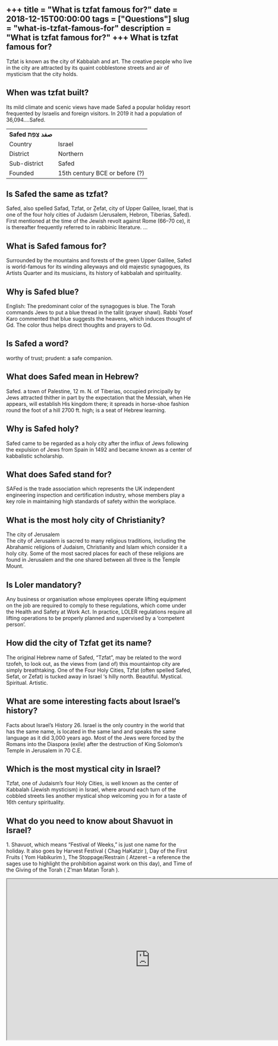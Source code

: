 +++
title = "What is tzfat famous for?"
date = 2018-12-15T00:00:00
tags = ["Questions"]
slug = "what-is-tzfat-famous-for"
description = "What is tzfat famous for?"
+++
What is tzfat famous for?
-------------------------

Tzfat is known as the city of Kabbalah and art. The creative people who live in the city are attracted by its quaint cobblestone streets and air of mysticism that the city holds.

When was tzfat built?
---------------------

Its mild climate and scenic views have made Safed a popular holiday resort frequented by Israelis and foreign visitors. In 2019 it had a population of 36,094….Safed.

<table><tr><th>Safed צְפַת‎‎ صفد‎</th></tr><tr><td>Country</td><td>Israel</td></tr><tr><td>District</td><td>Northern</td></tr><tr><td>Sub-district</td><td>Safed</td></tr><tr><td>Founded</td><td>15th century BCE or before (?)</td></tr></table>

Is Safed the same as tzfat?
---------------------------

Safed, also spelled Safad, Tzfat, or Ẕefat, city of Upper Galilee, Israel, that is one of the four holy cities of Judaism (Jerusalem, Hebron, Tiberias, Safed). First mentioned at the time of the Jewish revolt against Rome (66–70 ce), it is thereafter frequently referred to in rabbinic literature. …

What is Safed famous for?
-------------------------

Surrounded by the mountains and forests of the green Upper Galilee, Safed is world-famous for its winding alleyways and old majestic synagogues, its Artists Quarter and its musicians, its history of kabbalah and spirituality.

Why is Safed blue?
------------------

English: The predominant color of the synagogues is blue. The Torah commands Jews to put a blue thread in the tallit (prayer shawl). Rabbi Yosef Karo commented that blue suggests the heavens, which induces thought of Gd. The color thus helps direct thoughts and prayers to Gd.

Is Safed a word?
----------------

worthy of trust; prudent: a safe companion.

What does Safed mean in Hebrew?
-------------------------------

Safed. a town of Palestine, 12 m. N. of Tiberias, occupied principally by Jews attracted thither in part by the expectation that the Messiah, when He appears, will establish His kingdom there; it spreads in horse-shoe fashion round the foot of a hill 2700 ft. high; is a seat of Hebrew learning.

Why is Safed holy?
------------------

Safed came to be regarded as a holy city after the influx of Jews following the expulsion of Jews from Spain in 1492 and became known as a center of kabbalistic scholarship.

What does Safed stand for?
--------------------------

SAFed is the trade association which represents the UK independent engineering inspection and certification industry, whose members play a key role in maintaining high standards of safety within the workplace.

What is the most holy city of Christianity?
-------------------------------------------

The city of Jerusalem  
The city of Jerusalem is sacred to many religious traditions, including the Abrahamic religions of Judaism, Christianity and Islam which consider it a holy city. Some of the most sacred places for each of these religions are found in Jerusalem and the one shared between all three is the Temple Mount.

Is Loler mandatory?
-------------------

Any business or organisation whose employees operate lifting equipment on the job are required to comply to these regulations, which come under the Health and Safety at Work Act. In practice, LOLER regulations require all lifting operations to be properly planned and supervised by a ‘competent person’.

How did the city of Tzfat get its name?
---------------------------------------

The original Hebrew name of Safed, “Tzfat”, may be related to the word tzofeh, to look out, as the views from (and of) this mountaintop city are simply breathtaking. One of the Four Holy Cities, Tzfat (often spelled Safed, Sefat, or Zefat) is tucked away in Israel ‘s hilly north. Beautiful. Mystical. Spiritual. Artistic.

What are some interesting facts about Israel’s history?
-------------------------------------------------------

Facts about Israel’s History 26. Israel is the only country in the world that has the same name, is located in the same land and speaks the same language as it did 3,000 years ago. Most of the Jews were forced by the Romans into the Diaspora (exile) after the destruction of King Solomon’s Temple in Jerusalem in 70 C.E.

Which is the most mystical city in Israel?
------------------------------------------

Tzfat, one of Judaism’s four Holy Cities, is well known as the center of Kabbalah (Jewish mysticism) in Israel, where around each turn of the cobbled streets lies another mystical shop welcoming you in for a taste of 16th century spirituality.

What do you need to know about Shavuot in Israel?
-------------------------------------------------

1\. Shavuot, which means “Festival of Weeks,” is just one name for the holiday. It also goes by Harvest Festival ( Chag HaKatzir ), Day of the First Fruits ( Yom Habikurim ), The Stoppage/Restrain ( Atzeret – a reference the sages use to highlight the prohibition against work on this day), and Time of the Giving of the Torah ( Z’man Matan Torah ).

<iframe allow="accelerometer; autoplay; clipboard-write; encrypted-media; gyroscope; picture-in-picture" allowfullscreen="" class="__youtube_prefs__  epyt-is-override  no-lazyload" data-no-lazy="1" data-origheight="433" data-origwidth="770" data-skipgform_ajax_framebjll="" height="433" id="_ytid_76747" loading="lazy" src="https://www.youtube.com/embed/RuPx61911Oo?enablejsapi=1&autoplay=0&cc_load_policy=0&cc_lang_pref=&iv_load_policy=1&loop=0&modestbranding=0&rel=1&fs=1&playsinline=0&autohide=2&theme=dark&color=red&controls=1&" title="YouTube player" width="770"></iframe>